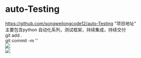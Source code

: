 # auto-Testing
https://github.com/songweilongcode12/auto-Testing "项目地址" <br>
主要包含python 自动化系列，测试框架，持续集成，持续交付<br>
git add .<br>
git commit -m ''<br>
![](https://img.shields.io/badge/python-brightgreen.svg)<br>
![](https://img.shields.io/badge/blog-@champyin-yellow.svg?style=flat)<br>
